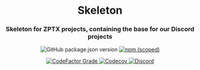 <h1 align="center" style="border-bottom: none;">Skeleton</h1>
<h3 align="center">Skeleton for ZPTX projects, containing the base for our Discord projects</h3>
<p align="center">
    <img alt="GitHub package.json version" src="https://img.shields.io/github/package-json/v/ZPTXDev/Skeleton?style=flat-square">
    <a href="https://www.npmjs.com/package/@zptxdev/skeleton">
        <img alt="npm (scoped)" src="https://img.shields.io/npm/v/@zptxdev/skeleton?style=flat-square&color=cc0000">
    </a>
</p>
<p align="center">
    <a href="https://www.codefactor.io/repository/github/zptxdev/skeleton/overview/master">
        <img alt="CodeFactor Grade" src="https://img.shields.io/codefactor/grade/github/zptxdev/skeleton/master?style=flat-square">
    </a>
    <a href="https://app.codecov.io/gh/ZPTXDev/Skeleton">
        <img alt="Codecov" src="https://img.shields.io/codecov/c/github/ZPTXDev/Skeleton?style=flat-square">
    </a>
    <a href="https://go.zptx.dev/discord">
        <img alt="Discord" src="https://img.shields.io/discord/334654301651730432?label=chat%20with%20us&style=flat-square">
    </a>
</p>
